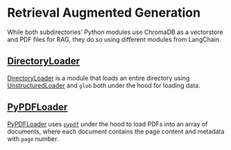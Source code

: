 # Retrieval Augmented Generation
While both subdirectories' Python modules use ChromaDB as a vectorstore and PDF files for RAG, they do so using different modules from LangChain.

## [DirectoryLoader](./DirectoryLoader/)
[DirectoryLoader](https://python.langchain.com/docs/modules/data_connection/document_loaders/file_directory "Official LangChain Documentation") is a module that loads an entire directory using [UnstructuredLoader](https://python.langchain.com/docs/integrations/document_loaders/unstructured_file) and `glob` both under the hood for loading data.

## [PyPDFLoader](./PyPDFLoader/)
[PyPDFLoader](https://python.langchain.com/docs/modules/data_connection/document_loaders/pdf "Official LangChain documentation") uses [`pypdf`](https://pypi.org/project/pypdf/ "PyPI Page") under the hood to load PDFs into an array of documents, where each document contains the page content and metadata with `page` number.